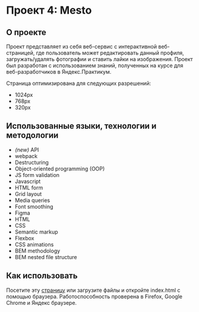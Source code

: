 # Проект 4: Mesto

## О проекте

Проект представляет из себя веб-сервис с интерактивной веб-страницей, где пользователь может редактировать данный профиля, загружать/удалять фотографии и ставить лайки на изображения.
Проект был разработан с использованием знаний, полученных на курсе для веб-разработчиков в Яндекс.Практикум.

Страница оптимизирована для следующих разрешений:

- 1024px
- 768px
- 320px

## Использованные языки, технологии и методологии

- _(new)_ API
- webpack
- Destructuring
- Object-oriented programming (OOP)
- JS form validation
- Javascript
- HTML form
- Grid layout
- Media queries
- Font smoothing
- Figma
- HTML
- CSS
- Semantic markup
- Flexbox
- CSS animations
- BEM methodology
- BEM nested file structure

## Как использовать

Посетите эту [страницу](https://borodulex.github.io/mesto/index.html) или загрузите файлы и откройте index.html с помощью браузера. Работоспособность проверена в Firefox, Google Chrome и Яндекс браузере.

